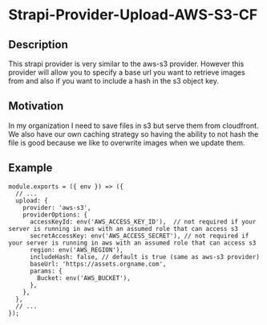 # Strapi-Provider-Upload-AWS-S3-CF

## Description
This strapi provider is very similar to the aws-s3 provider. However this provider will allow you to specify a base url you want to retrieve images from and also if you want to include a hash in the s3 object key.

## Motivation
In my organization I need to save files in s3 but serve them from cloudfront. We also have our own caching strategy so having the ability to not hash the file is good because we like to overwrite images when we update them.

## Example
```
module.exports = ({ env }) => ({
  // ...
  upload: {
    provider: 'aws-s3',
    providerOptions: {
      accessKeyId: env('AWS_ACCESS_KEY_ID'),  // not required if your server is running in aws with an assumed role that can access s3
      secretAccessKey: env('AWS_ACCESS_SECRET'), // not required if your server is running in aws with an assumed role that can access s3
      region: env('AWS_REGION'),
      includeHash: false, // default is true (same as aws-s3 provider)
      baseUrl: 'https://assets.orgname.com',
      params: {
        Bucket: env('AWS_BUCKET'),
      },
    },
  },
  // ...
});
```